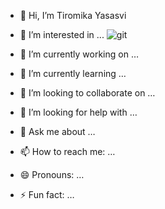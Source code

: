 - 👋 Hi, I’m Tiromika Yasasvi
- 👀 I’m interested in ...                               ![git](https://user-images.githubusercontent.com/61499237/184676358-ef175e53-2564-454d-8e22-ac20a79a3692.gif)

- 🔭 I’m currently working on …
- 🌱 I’m currently learning …
- 👯 I’m looking to collaborate on …
- 🤔 I’m looking for help with …
- 💬 Ask me about …
- 📫 How to reach me: …
- 😄 Pronouns: …
- ⚡ Fun fact: …
